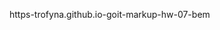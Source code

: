  https-trofyna.github.io-goit-markup-hw-07-bem


<!-- Structure for BEM -->

<!-- 

BLOCK 1 page-header
BLOCK 2  container
BLOCK 3 site-nav
    BLOCK 4.0  logo
        ELEM 4__1  logo__text  
             MODIFICATOR  4__1--1   logo__text--black
                            (old:logo-color-black)
             MODIFICATOR  4__1--2    logo__text--white   
                            (old:logo-color-white)
     ELEM 3__1  site-nav__links
                (old:links)
    ELEM 3__2   site-nav__item
             MODIFICATOR  3__2--1   site-nav__item--active
                (old:link-nav-index) in PORTF: link-nav
    ELEM 3__3   site-nav__item
            MODIFICATOR  3__3--1   site-nav__item--active
                (old:link-nav) in PORTF:  link-nav-portfolio
    ELEM 3__4   site-nav__item
                (old:link-nav)


                

    BLOCK 5

 -->


